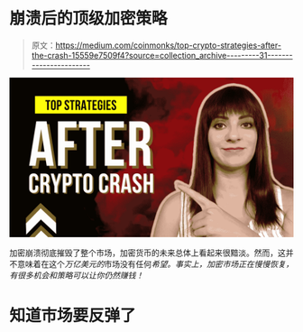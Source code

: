 # 崩溃后的顶级加密策略

> 原文：<https://medium.com/coinmonks/top-crypto-strategies-after-the-crash-15559e7509f4?source=collection_archive---------31----------------------->

![](img/ebac614cd38053dc43ebe0339a8bc8fc.png)

加密崩溃彻底摧毁了整个市场，加密货币的未来总体上看起来很黯淡。然而，这并不意味着在这个*万亿美元的*市场没有任何*希望。事实上，加密市场正在慢慢恢复，有很多机会和策略可以让你仍然赚钱！*

# **知道市场要反弹了**